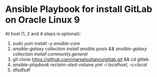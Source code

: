 # Ansible Playbook for install GitLab on Oracle Linux 9

At host (1, 2 and 4 steps is optional):
1. *sudo yum install -y ansible-core*
2. *ansible-galaxy collection install ansible.posix && ansible-galaxy collection install community.general*
3. git clone https://github.com/marselsultanov/gitlab.git && cd gitlab
4. *ansible-playbook reclaim-oled-volume.yml -i localhost, -c=local*
6. dfsdfsdf
